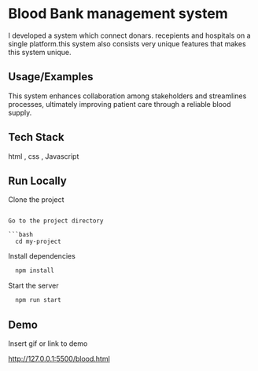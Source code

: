 
# Blood Bank management system

I developed a system which connect donars. recepients and hospitals on a single platform.this system also consists very unique features that makes this system unique.


## Usage/Examples


This system enhances collaboration among stakeholders and streamlines processes, ultimately improving patient care through a reliable blood supply.


## Tech Stack

html , css , Javascript




## Run Locally

Clone the project

```

Go to the project directory

```bash
  cd my-project
```

Install dependencies

```bash
  npm install
```

Start the server

```bash
  npm run start
```


## Demo

Insert gif or link to demo

http://127.0.0.1:5500/blood.html